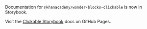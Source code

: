 Documentation for `@khanacademy/wonder-blocks-clickable` is now in Storybook.

Visit the [Clickable
Storybook](https://khan.github.io/wonder-blocks/?path=/docs/clickable)
docs on GitHub Pages.
